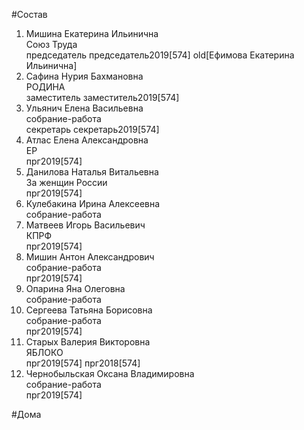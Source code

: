#Состав  
1. Мишина Екатерина Ильинична  
    Союз Труда  
    председатель председатель2019[574] old[Ефимова Екатерина Ильинична]  
2. Сафина Нурия Бахмановна  
    РОДИНА  
    заместитель заместитель2019[574]  
3. Ульянич Елена Васильевна  
    собрание-работа  
    секретарь секретарь2019[574]  
4. Атлас Елена Александровна  
    ЕР  
    прг2019[574]  
5. Данилова Наталья Витальевна  
    За женщин России  
    прг2019[574]  
6. Кулебакина Ирина Алексеевна  
    собрание-работа  
7. Матвеев Игорь Васильевич  
    КПРФ  
    прг2019[574]  
8. Мишин Антон Александрович  
    собрание-работа  
    прг2019[574]  
9. Опарина Яна Олеговна  
    собрание-работа  
10. Сергеева Татьяна Борисовна  
    собрание-работа  
    прг2019[574]  
11. Старых Валерия Викторовна  
    ЯБЛОКО  
    прг2019[574] прг2018[574]  
12. Чернобыльская Оксана Владимировна  
    собрание-работа  
    прг2019[574]  
  
#Дома  
